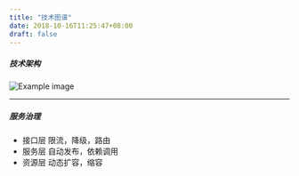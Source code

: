 ```yaml
---
title: "技术图谱"
date: 2018-10-16T11:25:47+08:00
draft: false
---
```


##### 技术架构
![Example image](images/tech.png)

---

##### 服务治理

- 接口层 限流，降级，路由
- 服务层 自动发布，依赖调用
- 资源层 动态扩容，缩容

